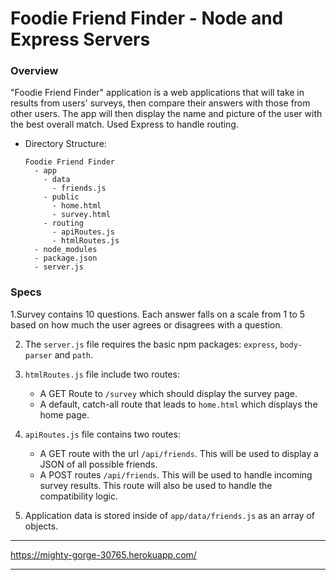 # Foodie Friend Finder - Node and Express Servers

### Overview

"Foodie Friend Finder" application is a web applications that will take in results from users' surveys, then compare their answers with those from other users. The app will then display the name and picture of the user with the best overall match. Used Express to handle routing.


* Directory Structure:

  ```
  Foodie Friend Finder
    - app
      - data
        - friends.js
      - public
        - home.html
        - survey.html
      - routing
        - apiRoutes.js
        - htmlRoutes.js
    - node_modules
    - package.json
    - server.js
  ```

### Specs

1.Survey contains 10 questions. Each answer falls on a scale from 1 to 5 based on how much the user agrees or disagrees with a question.

2. The `server.js` file requires the basic npm packages: `express`, `body-parser` and `path`.

3. `htmlRoutes.js` file include two routes:

   * A GET Route to `/survey` which should display the survey page.
   * A default, catch-all route that leads to `home.html` which displays the home page. 

4. `apiRoutes.js` file contains two routes:

   * A GET route with the url `/api/friends`. This will be used to display a JSON of all possible friends.
   * A POST routes `/api/friends`. This will be used to handle incoming survey results. This route will also be used to handle the compatibility logic. 

5. Application data is stored inside of `app/data/friends.js` as an array of objects. 

- - -



https://mighty-gorge-30765.herokuapp.com/
- - -

